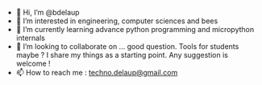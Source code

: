 - 👋 Hi, I’m @bdelaup
- 👀 I’m interested in engineering, computer sciences and bees
- 🌱 I’m currently learning advance python programming and micropython internals
- 💞️ I’m looking to collaborate on ... good question. Tools for students maybe ? I share my things as a starting point. Any suggestion is welcome !
- 📫 How to reach me : techno.delaup@gmail.com

<!---
bdelaup/bdelaup is a ✨ special ✨ repository because its `README.md` (this file) appears on your GitHub profile.
You can click the Preview link to take a look at your changes.
--->
